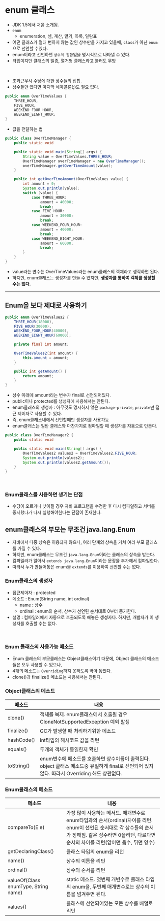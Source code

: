 # enum 클래스

- JDK 1.5에서 처음 소개됨.
- `enum`
    - enumeration, 셈, 계산, 열거, 목록, 일람표
- 어떤 클래스가 절대 변하지 않는 값인 상수만을 가지고 있을때, `class`가 아닌 `enum`으로 선언할 수있다.
- enum이라고 선언하면 `상수의 집합`임을 명시적으로 나타낼 수 있다.
- 타입이지만 클래스의 일종, 열거형 클래스라고 불러도 무방

<br>

- 초과근무시 수당에 대한 상수들의 집합.
- 상수들만 있다면 마지막 세미콜론(;)도 필요 없다.

```java
public enum OverTimeValues {
    THREE_HOUR,
    FIVE_HOUR,
    WEEKEND_FOUR_HOUR,
    WEEKEND_EIGHT_HOUR;
}
```

- 값을 전달하는 법

```java
public class OverTimeManager {
    public static void

    public static void main(String[] args) {
        String value = OverTimeValues.THREE_HOUR;
        OverTimeManager overTimeManager = new OverTimeManager();
        overTimeManager.getOverTimeAmount(value);
    }

    public int getOverTimeAmount(OverTimeValues value) {
        int amount = 0;
        System.out.println(value);
        switch (value) {
            case THREE_HOUR:
                amount = 40000;
                break;
            case FIVE_HOUR:
                amount = 30000;
                break;
            case WEEKEND_FOUR_HOUR:
                amount = 40000;
                break;
            case WEEKEND_EIGHT_HOUR:
                amount = 60000;
                break;
        }
    }
}
```

- value라는 변수는 OverTimeValues라는 enum클래스의 객체라고 생각하면 된다.
- 하지만, enum클래스는 생성자를 만들 수 있지만, **생성자를 통하여 객체를 생성할 수는 없다.**

---

## Enum을 보다 제대로 사용하기

```java
public enum OverTimeValues2 {
    THREE_HOUR(18000),
    FIVE_HOUR(30000),
    WEEKEND_FOUR_HOUR(40000),
    WEEKEND_EIGHT_HOUR(60000);

    private final int amount;

    OverTimeValues2(int amount) {
        this.amount = amount;
    }

    public int getAmount() {
        return amount;
    }
}
```

- 상수 아래에 amount라는 변수가 final로 선언되어있다.
- public이나 protected를 생성자에 사용해서는 안된다.
- enum클래스의 생성자 : 아무것도 명시하지 않은 `package-private`, `private`만 접근 제어자로 사용할 수 있다.
- 즉, enum클래스내에서 선언할때만 생성자를 사용가능
- enum클래스는 일반 클래스와 마찬가지로 컴파일할 때 생성자를 자동으로 만든다.

```java
public class OverTimeManager2 {
    public static void

    public static void main(String[] args) {
        OverTimeValues2 values2 = OverTimeValues2.FIVE_HOUR;
        System.out.println(values2);
        System.out.println(values2.getAmount());
    }
}
```

<br>

### Enum클래스를 사용하면 생기는 단점

- 수당이 오르거나 낮아질 경우 자바 프로그램을 수정한 후 다시 컴파일하고 서버를 중지했다가 다시 실행해야한다는 단점이 존재한다.

## enum클래스의 부모는 무조건 java.lang.Enum

- 자바에서 다중 상속은 허용되지 않으나, 여러 단계의 상속을 거쳐 여러 부모 클래스를 가질 수 있다.
- 하지만, enum클래스는 무조건 `java.lang.Enum`이라는 클래스의 상속을 받는다.
- 컴파일러가 알아서 `extends java.lang.Enum`이라는 문장을 추가해서 컴파일한다.
- 따라서 누가 만들어놓은 enum을 `extends`를 이용하여 선언할 수는 없다.

### Enum클래스의 생성자

- 접근제어자 : protected
- 메소드 : Enum(String name, int ordinal)
    - name : 상수
    - ordinal : enum의 순서, 상수가 선언된 순서대로 0부터 증가한다.
- 설명 : 컴파일러에서 자동으로 호출되도록 해놓은 생성자다. 하지만, 개발자가 이 생성자를 호출할 수는 없다.

<br>

### Enum 클래스의 사용가능 메소드

- Enum 클래스의 부모클래스는 Object클래스이기 때문에, Object 클래스의 메소드들은 모두 사용할 수 있으나,
- 4개의 메소드는 `Overriding`하지 못하도록 막아 놓았다.
- clone()과 finalize() 메소드는 사용해서는 안된다.

### Object클래스의 메소드

| 메소드        | 내용                                                                                            |
|------------|-----------------------------------------------------------------------------------------------|
| clone()    | 객체를 복제. enum클래스에서 호출될 경우 CloneNotSupportedException 예외 발생                                     |
| finalize() | GC가 발생할 때 처리하기위한 메소드                                                                          |
| hashCode() | int타입의 해시코드 값을 리턴                                                                             |
| equals()   | 두개의 객체가 동일한지 확인                                                                               |
| toString() | enum변수에 메소드를 호출하면 상수이름이 출력된다. object 클래스 메소드중 유일하게 final로 선언되어 있지 않다. 따라서 Overriding 해도 상관없다. |

### Enum클래스의 메소드

| 메소드                                     | 내용                                                                                                                            |
|-----------------------------------------|-------------------------------------------------------------------------------------------------------------------------------|
| compareTo(E e)                          | 가장 많이 사용하는 메서드. 매개변수로 enum타입과의 순서(ordinal)차이를 리턴. enum이 선언된 순서대로 각 상수들의 순서가 정해짐. 같은 상수라면 0을리턴, 다르다면 순서의 차이를 리턴(앞이면 음수, 뒤면 양수) |
| getDeclaringClass()                     | 클래스 타입의 enum을 리턴                                                                                                              |
| name()                                  | 상수의 이름을 리턴                                                                                                                    |
| ordinal()                               | 상수의 순서를 리턴                                                                                                                    |
| valueOf(Class<T> enumType, String name) | static 메소드. 첫번째 개변수로 클래스 타입의 enum을, 두번째 매개변수로는 상수의 이름을 넘겨주면 된다.                                                               |
| values()                                | 클래스에 선언되어있는 모든 상수를 배열로 리턴                                                                                                     |